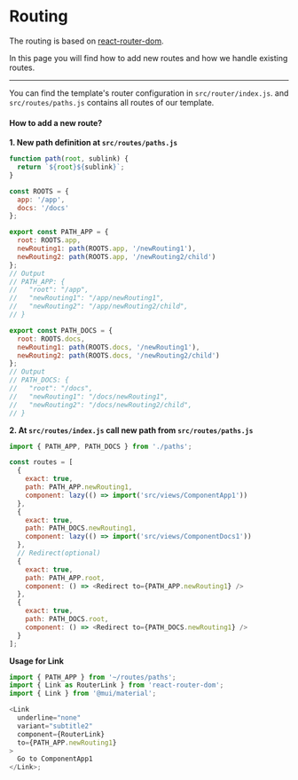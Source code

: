 # Routing

The routing is based on [react-router-dom](https://reactrouter.com/web/guides/quick-start).

In this page you will find how to add new routes and how we handle existing routes.

---

You can find the template's router configuration in `src/router/index.js`.
and `src/routes/paths.js` contains all routes of our template.

#### How to add a new route?

**1. New path definition at `src/routes/paths.js`**

```js
function path(root, sublink) {
  return `${root}${sublink}`;
}

const ROOTS = {
  app: '/app',
  docs: '/docs'
};

export const PATH_APP = {
  root: ROOTS.app,
  newRouting1: path(ROOTS.app, '/newRouting1'),
  newRouting2: path(ROOTS.app, '/newRouting2/child')
};
// Output
// PATH_APP: {
//   "root": "/app",
//   "newRouting1": "/app/newRouting1",
//   "newRouting2": "/app/newRouting2/child",
// }

export const PATH_DOCS = {
  root: ROOTS.docs,
  newRouting1: path(ROOTS.docs, '/newRouting1'),
  newRouting2: path(ROOTS.docs, '/newRouting2/child')
};
// Output
// PATH_DOCS: {
//   "root": "/docs",
//   "newRouting1": "/docs/newRouting1",
//   "newRouting2": "/docs/newRouting2/child",
// }
```

**2. At `src/routes/index.js` call new path from `src/routes/paths.js`**

```js
import { PATH_APP, PATH_DOCS } from './paths';

const routes = [
  {
    exact: true,
    path: PATH_APP.newRouting1,
    component: lazy(() => import('src/views/ComponentApp1'))
  },
  {
    exact: true,
    path: PATH_DOCS.newRouting1,
    component: lazy(() => import('src/views/ComponentDocs1'))
  },
  // Redirect(optional)
  {
    exact: true,
    path: PATH_APP.root,
    component: () => <Redirect to={PATH_APP.newRouting1} />
  },
  {
    exact: true,
    path: PATH_DOCS.root,
    component: () => <Redirect to={PATH_DOCS.newRouting1} />
  }
];
```

**Usage for Link**

```js
import { PATH_APP } from '~/routes/paths';
import { Link as RouterLink } from 'react-router-dom';
import { Link } from '@mui/material';

<Link
  underline="none"
  variant="subtitle2"
  component={RouterLink}
  to={PATH_APP.newRouting1}
>
  Go to ComponentApp1
</Link>;
```
